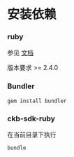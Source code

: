 # 安装依赖

### ruby

参见 [文档](https://www.ruby-lang.org/zh_cn/documentation/installation/)

版本要求 >= 2.4.0

### Bundler

```shell
gem install bundler
```

### ckb-sdk-ruby

在当前目录下执行

```shell
bundle
```

